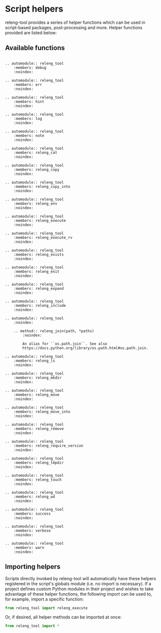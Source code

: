# Script helpers

releng-tool provides a series of helper functions which can be used in
script-based packages, post-processing and more. Helper functions provided
are listed below:

## Available functions

```{eval-rst}

.. automodule:: releng_tool
    :members: debug
    :noindex:

.. automodule:: releng_tool
    :members: err
    :noindex:

.. automodule:: releng_tool
    :members: hint
    :noindex:

.. automodule:: releng_tool
    :members: log
    :noindex:

.. automodule:: releng_tool
    :members: note
    :noindex:

.. automodule:: releng_tool
    :members: releng_cat
    :noindex:

.. automodule:: releng_tool
    :members: releng_copy
    :noindex:

.. automodule:: releng_tool
    :members: releng_copy_into
    :noindex:

.. automodule:: releng_tool
    :members: releng_env
    :noindex:

.. automodule:: releng_tool
    :members: releng_execute
    :noindex:

.. automodule:: releng_tool
    :members: releng_execute_rv
    :noindex:

.. automodule:: releng_tool
    :members: releng_exists
    :noindex:

.. automodule:: releng_tool
    :members: releng_exit
    :noindex:

.. automodule:: releng_tool
    :members: releng_expand
    :noindex:

.. automodule:: releng_tool
    :members: releng_include
    :noindex:

.. automodule:: releng_tool
    :noindex:

    .. method:: releng_join(path, *paths)
        :noindex:

        An alias for ``os.path.join``. See also
        https://docs.python.org/library/os.path.html#os.path.join.

.. automodule:: releng_tool
    :members: releng_ls
    :noindex:

.. automodule:: releng_tool
    :members: releng_mkdir
    :noindex:

.. automodule:: releng_tool
    :members: releng_move
    :noindex:

.. automodule:: releng_tool
    :members: releng_move_into
    :noindex:

.. automodule:: releng_tool
    :members: releng_remove
    :noindex:

.. automodule:: releng_tool
    :members: releng_require_version
    :noindex:

.. automodule:: releng_tool
    :members: releng_tmpdir
    :noindex:

.. automodule:: releng_tool
    :members: releng_touch
    :noindex:

.. automodule:: releng_tool
    :members: releng_wd
    :noindex:

.. automodule:: releng_tool
    :members: success
    :noindex:

.. automodule:: releng_tool
    :members: verbose
    :noindex:

.. automodule:: releng_tool
    :members: warn
    :noindex:
```

## Importing helpers

Scripts directly invoked by releng-tool will automatically have these helpers
registered in the script's globals module (i.e. no import is necessary). If a
project defines custom Python modules in their project and wishes to take
advantage of these helper functions, the following import can be used to, for
example, import a specific function:

```python
from releng_tool import releng_execute
```

Or, if desired, all helper methods can be imported at once:

```python
from releng_tool import *
```
